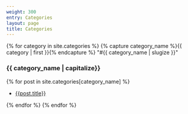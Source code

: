 ```yaml
---
weight: 300
entry: Categories
layout: page
title: Categories
---
```


{% for category in site.categories %}
    {% capture category_name %}{{ category | first }}{% endcapture %}
    "#{{ category_name | slugize }}"
    <h3 class="category-head">{{ category_name  | capitalize}}</h3>
    <a name="{{ category_name | slugize }}"></a>
    {% for post in site.categories[category_name] %}
    <ul>
        <li>
        <a href="{{ post.url }}">{{post.title}}</a>
        </li>
    </ul>
    {% endfor %}
{% endfor %}